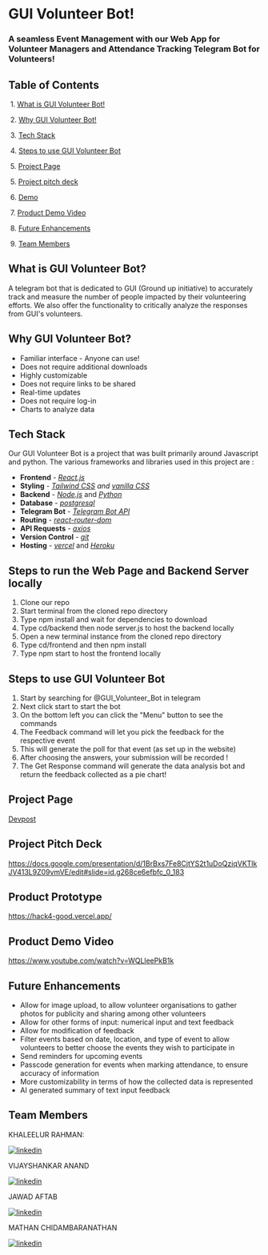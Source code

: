 
# GUI Volunteer Bot!

### A seamless Event Management with our Web App for Volunteer Managers and Attendance Tracking Telegram Bot for Volunteers!

## Table of Contents
&nbsp;1. [What is GUI Volunteer Bot!](#what-is-gui-volunteer-bot)

&nbsp;2. [Why GUI Volunteer Bot!](#why-gui-volunteer-bot)

&nbsp;3. [Tech Stack](#tech-stack)

&nbsp;4. [Steps to use GUI Volunteer Bot](#steps-to-use-gui-volunteer-bot)

&nbsp;5. [Project Page](#project-page)

&nbsp;5. [Project pitch deck](#project-pitch-deck)

&nbsp;6. [Demo](#demo)

&nbsp;7. [Product Demo Video](#product-demo-video)

&nbsp;8. [Future Enhancements](#future-enhancements)

&nbsp;9. [Team Members](#team-members)

## What is GUI Volunteer Bot?
A telegram bot that is dedicated to GUI (Ground up initiative) to  accurately track and measure the number of people impacted by their volunteering efforts. We also offer the functionality to critically analyze the responses from GUI's volunteers.


## Why GUI Volunteer Bot? 

-  Familiar interface - Anyone can use!
-  Does not require additional downloads
-  Highly customizable
-  Does not require links to be shared
-  Real-time updates
-  Does not require log-in
-  Charts to analyze data


## Tech Stack

Our GUI Volunteer Bot is a project that was built primarily around Javascript and python. The various frameworks and libraries used in this project are : 

- **Frontend** - *[React.js](https://legacy.reactjs.org/docs/getting-started.html)*
- **Styling** - *[Tailwind CSS](https://tailwindcss.com/resources) and [vanilla CSS](https://developer.mozilla.org/en-US/docs/Web/CSS)*
- **Backend** - *[Node.js](https://nodejs.org/it/docs)* and *[Python](https://docs.python.org/3/)*
- **Database** - *[postgresql](https://www.postgresql.org/docs/)*
- **Telegram Bot** - *[Telegram Bot API](https://core.telegram.org/bots/api)*
- **Routing** - *[react-router-dom](https://reactrouter.com/en/main)*
- **API Requests** - *[axios](https://axios-http.com/docs/intro)*
- **Version Control** - *[git](https://git-scm.com/doc)*
- **Hosting** - *[vercel](https://vercel.com/docs)* and *[Heroku](https://devcenter.heroku.com/categories/reference)*

## Steps to run the Web Page and Backend Server locally

1. Clone our repo
2. Start terminal from the cloned repo directory
3. Type npm install and wait for dependencies to download
4. Type cd/backend then node server.js to host the backend locally
5. Open a new terminal instance from the cloned repo directory
6. Type cd/frontend and then npm install
7. Type npm start to host the frontend locally

## Steps to use GUI Volunteer Bot
1. Start by searching for @GUI_Volunteer_Bot in telegram
2. Next click start to start the bot
3. On the bottom left you can click the "Menu" button to see the commands
4. The Feedback command will let you pick the feedback for the respective event
5. This will generate the poll for that event (as set up in the website)
6. After choosing the answers, your submission will be recorded !
7. The Get Response command will generate the data analysis bot and return the feedback collected as a pie chart!

## Project Page
[Devpost](https://devpost.com/software/gui-volunteer-bot)

## Project Pitch Deck

https://docs.google.com/presentation/d/1BrBxs7Fe8CjtYS2t1uDoQziqVKTlkJV413L9Z09vmVE/edit#slide=id.g268ce6efbfc_0_183

## Product Prototype
https://hack4-good.vercel.app/

## Product Demo Video
https://www.youtube.com/watch?v=WQLleePkB1k


## Future Enhancements

-  Allow for image upload, to allow volunteer organisations to gather photos for publicity and sharing among other volunteers
-  Allow for other forms of input: numerical input and text feedback
-  Allow for modification of feedback
-  Filter events based on date, location, and type of event to allow volunteers to better choose the events they wish to participate in
-  Send reminders for upcoming events
-  Passcode generation for events when marking attendance, to ensure accuracy of information
-  More customizability in terms of how the collected data is represented
-  AI generated summary of text input feedback


## Team Members

KHALEELUR RAHMAN:

[![linkedin](https://img.shields.io/badge/LinkedIn-0077B5?style=for-the-badge&logo=linkedin&logoColor=white)](https://www.linkedin.com/in/khaleelur-rahman-a79284262/)

VIJAYSHANKAR ANAND

[![linkedin](https://img.shields.io/badge/LinkedIn-0077B5?style=for-the-badge&logo=linkedin&logoColor=white)](https://www.linkedin.com/in/shankar-anand-417467215/)

JAWAD AFTAB

[![linkedin](https://img.shields.io/badge/LinkedIn-0077B5?style=for-the-badge&logo=linkedin&logoColor=white)](https://www.linkedin.com/in/jawad-a-1786b9111/)


MATHAN CHIDAMBARANATHAN

[![linkedin](https://img.shields.io/badge/LinkedIn-0077B5?style=for-the-badge&logo=linkedin&logoColor=white)](https://www.linkedin.com/in/mathan-chidambaranathan/)
